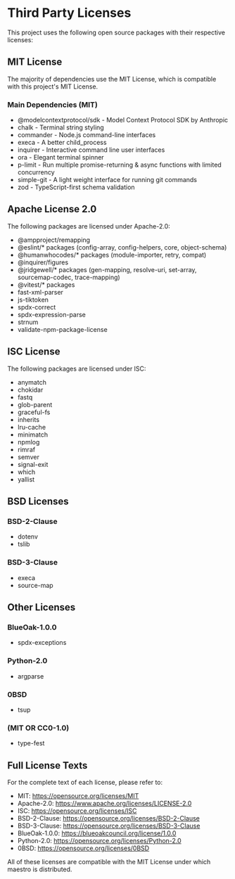 # Third Party Licenses

This project uses the following open source packages with their respective licenses:

## MIT License

The majority of dependencies use the MIT License, which is compatible with this project's MIT License.

### Main Dependencies (MIT)

- @modelcontextprotocol/sdk - Model Context Protocol SDK by Anthropic
- chalk - Terminal string styling
- commander - Node.js command-line interfaces
- execa - A better child_process
- inquirer - Interactive command line user interfaces
- ora - Elegant terminal spinner
- p-limit - Run multiple promise-returning & async functions with limited concurrency
- simple-git - A light weight interface for running git commands
- zod - TypeScript-first schema validation

## Apache License 2.0

The following packages are licensed under Apache-2.0:

- @ampproject/remapping
- @eslint/* packages (config-array, config-helpers, core, object-schema)
- @humanwhocodes/* packages (module-importer, retry, compat)
- @inquirer/figures
- @jridgewell/* packages (gen-mapping, resolve-uri, set-array, sourcemap-codec, trace-mapping)
- @vitest/* packages
- fast-xml-parser
- js-tiktoken
- spdx-correct
- spdx-expression-parse
- strnum
- validate-npm-package-license

## ISC License

The following packages are licensed under ISC:

- anymatch
- chokidar
- fastq
- glob-parent  
- graceful-fs
- inherits
- lru-cache
- minimatch
- npmlog
- rimraf
- semver
- signal-exit
- which
- yallist

## BSD Licenses

### BSD-2-Clause
- dotenv
- tslib

### BSD-3-Clause  
- execa
- source-map

## Other Licenses

### BlueOak-1.0.0
- spdx-exceptions

### Python-2.0
- argparse

### 0BSD
- tsup

### (MIT OR CC0-1.0)
- type-fest

## Full License Texts

For the complete text of each license, please refer to:

- MIT: https://opensource.org/licenses/MIT
- Apache-2.0: https://www.apache.org/licenses/LICENSE-2.0
- ISC: https://opensource.org/licenses/ISC
- BSD-2-Clause: https://opensource.org/licenses/BSD-2-Clause
- BSD-3-Clause: https://opensource.org/licenses/BSD-3-Clause
- BlueOak-1.0.0: https://blueoakcouncil.org/license/1.0.0
- Python-2.0: https://opensource.org/licenses/Python-2.0
- 0BSD: https://opensource.org/licenses/0BSD

All of these licenses are compatible with the MIT License under which maestro is distributed.